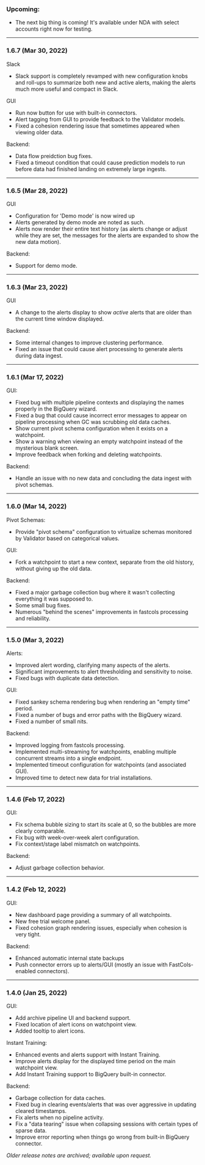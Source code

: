 ### Upcoming:
* The next big thing is coming! It's available under NDA with select accounts right now for testing.
___

### 1.6.7 (Mar 30, 2022)
Slack
 * Slack support is completely revamped with new configuration knobs and roll-ups to summarize both new and active alerts, making the alerts much more useful and compact in Slack.

GUI
 * Run now button for use with built-in connectors.
 * Alert tagging from GUI to provide feedback to the Validator models.
 * Fixed a cohesion rendering issue that sometimes appeared when viewing older data.

Backend:
 * Data flow preidction bug fixes.
 * Fixed a timeout condition that could cause prediction models to run before data had finished landing on extremely large ingests.
___

### 1.6.5 (Mar 28, 2022)
GUI
 * Configuration for 'Demo mode' is now wired up
 * Alerts generated by demo mode are noted as such.
 * Alerts now render their entire text history (as alerts change or adjust while they are set, the messages for the alerts are expanded to show the new data motion).

Backend:
 * Support for demo mode.
___

### 1.6.3 (Mar 23, 2022)
GUI
 * A change to the alerts display to show _active_ alerts that are older than the current time window displayed.

Backend:
 * Some internal changes to improve clustering performance.
 * Fixed an issue that could cause alert processing to generate alerts during data ingest.
___

### 1.6.1 (Mar 17, 2022)
GUI:
 * Fixed bug with multiple pipeline contexts and displaying the names properly in the BigQuery wizard.
 * Fixed a bug that could cause incorrect error messages to appear on pipeline processing when GC was scrubbing old data caches.
 * Show current pivot schema configuration when it exists on a watchpoint.
 * Show a warning when viewing an empty watchpoint instead of the mysterious blank screen.
 * Improve feedback when forking and deleting watchpoints.

Backend:
 * Handle an issue with no new data and concluding the data ingest with pivot schemas.
___

### 1.6.0 (Mar 14, 2022)
Pivot Schemas:
 * Provide "pivot schema" configuration to virtualize schemas monitored by Validator based on categorical values.

GUI:
 * Fork a watchpoint to start a new context, separate from the old history, without giving up the old data.

Backend:
 * Fixed a major garbage collection bug where it wasn't collecting everything it was supposed to.
 * Some small bug fixes.
 * Numerous "behind the scenes" improvements in fastcols processing and reliability.

___

### 1.5.0 (Mar 3, 2022)
Alerts:
* Improved alert wording, clarifying many aspects of the alerts.
* Significant improvements to alert thresholding and sensitivity to noise.
* Fixed bugs with duplicate data detection.

GUI:
* Fixed sankey schema rendering bug when rendering an "empty time" period.
* Fixed a number of bugs and error paths with the BigQuery wizard.
* Fixed a number of small nits.

Backend:
* Improved logging from fastcols processing.
* Implemented multi-streaming for watchpoints, enabling multiple concurrent streams into a single endpoint.
* Implemented timeout configuration for watchpoints (and associated GUI).
* Improved time to detect new data for trial installations.
___

### 1.4.6 (Feb 17, 2022)
GUI:
* Fix schema bubble sizing to start its scale at 0, so the bubbles are more clearly comparable.
* Fix bug with week-over-week alert configuration.
* Fix context/stage label mismatch on watchpoints.

Backend:
* Adjust garbage collection behavior.
___

### 1.4.2 (Feb 12, 2022)
GUI:
* New dashboard page providing a summary of all watchpoints.
* New free trial welcome panel.
* Fixed cohesion graph rendering issues, especially when cohesion is very tight.

Backend:
* Enhanced automatic internal state backups
* Push connector errors up to alerts/GUI (mostly an issue with FastCols-enabled connectors).
___

### 1.4.0 (Jan 25, 2022)
GUI:
* Add archive pipeline UI and backend support.
* Fixed location of alert icons on watchpoint view.
* Added tooltip to alert icons.

Instant Training:
* Enhanced events and alerts support with Instant Training.
* Improve alerts display for the displayed time period on the main watchpoint view.
* Add Instant Training support to BigQuery built-in connector.

Backend:
* Garbage collection for data caches.
* Fixed bug in clearing events/alerts that was over aggressive in updating cleared timestamps.
* Fix alerts when no pipeline activity.
* Fix a "data tearing" issue when collapsing sessions with certain types of sparse data.
* Improve error reporting when things go wrong from built-in BigQuery connector.


_Older release notes are archived; available upon request._
